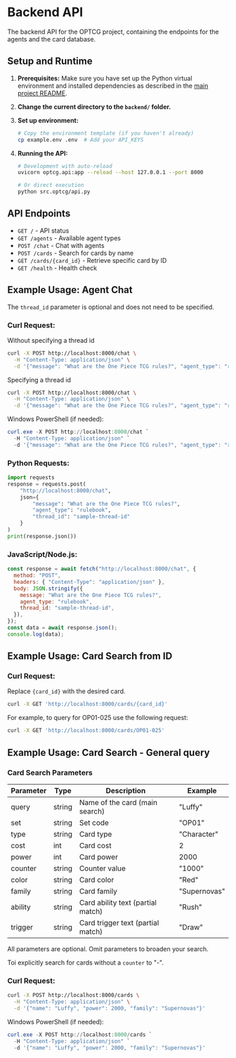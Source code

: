 # Backend API

The backend API for the OPTCG project, containing the endpoints for the agents and the card database.

## Setup and Runtime

1. **Prerequisites:** Make sure you have set up the Python virtual environment and installed dependencies as described in the [main project README](../README.md).

2. **Change the current directory to the `backend/` folder.**

3. **Set up environment:**

   ```bash
   # Copy the environment template (if you haven't already)
   cp example.env .env  # Add your API_KEYS
   ```

4. **Running the API:**

   ```bash
   # Development with auto-reload
   uvicorn optcg.api:app --reload --host 127.0.0.1 --port 8000

   # Or direct execution
   python src.optcg/api.py
   ```

## API Endpoints

- `GET /` - API status
- `GET /agents` - Available agent types
- `POST /chat` - Chat with agents
- `POST /cards` - Search for cards by name
- `GET /cards/{card_id}` - Retrieve specific card by ID
- `GET /health` - Health check

## Example Usage: Agent Chat

The `thread_id` parameter is optional and does not need to be specified.

### **Curl Request:**

Without specifying a thread id

```bash
curl -X POST http://localhost:8000/chat \
  -H "Content-Type: application/json" \
  -d '{"message": "What are the One Piece TCG rules?", "agent_type": "rulebook"}'
```

Specifying a thread id

```bash
curl -X POST http://localhost:8000/chat \
  -H "Content-Type: application/json" \
  -d '{"message": "What are the One Piece TCG rules?", "agent_type": "rulebook", "thread_id": "sample-thread-id"}'
```

Windows PowerShell (if needed):

```powershell
curl.exe -X POST http://localhost:8000/chat `
  -H "Content-Type: application/json" `
  -d '{"message": "What are the One Piece TCG rules?", "agent_type": "rulebook", "thread_id": "sample-thread-id"}'
```

### **Python Requests:**

```python
import requests
response = requests.post(
    "http://localhost:8000/chat",
    json={
        "message": "What are the One Piece TCG rules?",
        "agent_type": "rulebook",
        "thread_id": "sample-thread-id"
    }
)
print(response.json())
```

### **JavaScript/Node.js:**

```javascript
const response = await fetch("http://localhost:8000/chat", {
  method: "POST",
  headers: { "Content-Type": "application/json" },
  body: JSON.stringify({
    message: "What are the One Piece TCG rules?",
    agent_type: "rulebook",
    thread_id: "sample-thread-id",
  }),
});
const data = await response.json();
console.log(data);
```

## Example Usage: Card Search from ID

### **Curl Request:**

Replace `{card_id}` with the desired card.

```bash
curl -X GET 'http://localhost:8000/cards/{card_id}'
```

For example, to query for OP01-025 use the following request:

```bash
curl -X GET 'http://localhost:8000/cards/OP01-025'
```


## Example Usage: Card Search - General query

### Card Search Parameters

| Parameter | Type    | Description                                | Example         |
|-----------|---------|--------------------------------------------|-----------------|
| query     | string  | Name of the card (main search)             | "Luffy"         |
| set       | string  | Set code                                   | "OP01"          |
| type      | string  | Card type                                  | "Character"     |
| cost      | int     | Card cost                                  | 2               |
| power     | int     | Card power                                 | 2000            |
| counter   | string  | Counter value                              | "1000"          |
| color     | string  | Card color                                 | "Red"           |
| family    | string  | Card family                                | "Supernovas"    |
| ability   | string  | Card ability text (partial match)          | "Rush"          |
| trigger   | string  | Card trigger text (partial match)          | "Draw"          |

All parameters are optional. Omit parameters to broaden your search. 

Toi explicitly search for cards without a `counter` to "-".

### **Curl Request:**

```bash
curl -X POST http://localhost:8000/cards \
  -H "Content-Type: application/json" \
  -d '{"name": "Luffy", "power": 2000, "family": "Supernovas"}'
```

Windows PowerShell (if needed):

```powershell
curl.exe -X POST http://localhost:8000/cards `
  -H "Content-Type: application/json" `
  -d '{"name": "Luffy", "power": 2000, "family": "Supernovas"}'
```